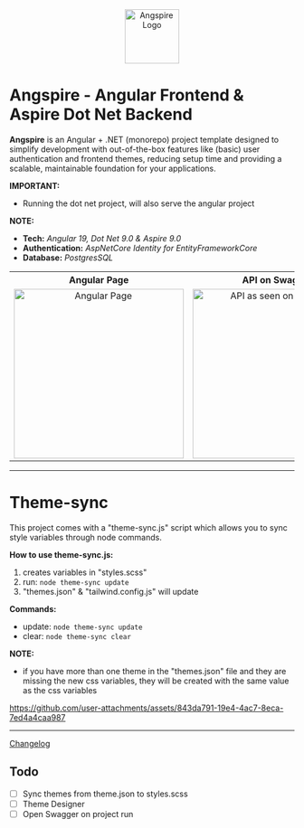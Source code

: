 <div align="center">
  <img src="https://github.com/user-attachments/assets/7845aef3-3c6d-4f82-adc9-c5b14bc2a096" alt="Angspire Logo" width="96">
</div>

# Angspire - Angular Frontend & Aspire Dot Net Backend
**Angspire** is an Angular + .NET (monorepo) project template designed to simplify development with out-of-the-box features like (basic) user authentication and frontend themes, reducing setup time and providing a scalable, maintainable foundation for your applications.

**IMPORTANT:**
- Running the dot net project, will also serve the angular project

**NOTE:**
- **Tech:** _Angular 19, Dot Net 9.0 & Aspire 9.0_
- **Authentication:** _AspNetCore Identity for EntityFrameworkCore_
- **Database:** _PostgresSQL_


<table align="center">
  <tr>
    <th>Angular Page</th>
    <th>API on Swagger</th>
    <th>Aspire Dashboard</th>
  </tr>
  <tr>
    <td align="center">
      <img src="https://github.com/user-attachments/assets/95f863b6-0c7d-42f3-81c9-471d626a3df7" alt="Angular Page" width="300">
    </td>
    <td align="center">
      <img src="https://github.com/user-attachments/assets/a4e93984-b774-4cae-b8fd-f84f728e3d24" alt="API as seen on Swagger" width="300">
    </td>
    <td align="center">
      <img src="https://github.com/user-attachments/assets/180e2000-c313-4daf-977b-9aa86648c872" alt="Aspire Dashboard" width="300">
    </td>
  </tr>
</table>

---

# Theme-sync
This project comes with a "theme-sync.js" script which allows you to sync style variables through node commands.

**How to use theme-sync.js:**
1. creates variables in "styles.scss"
2. run: `node theme-sync update`
3. "themes.json" & "tailwind.config.js" will update

**Commands:**
- update: `node theme-sync update`
- clear: `node theme-sync clear`

**NOTE:**
- if you have more than one theme in the "themes.json" file and they are missing the new css variables, they will be created with the same value as the css variables

https://github.com/user-attachments/assets/843da791-19e4-4ac7-8eca-7ed4a4caa987

---

[Changelog](https://github.com/tbarracha/Angspire/blob/main/CHANGELOG.md)

## Todo
- [ ] Sync themes from theme.json to styles.scss
- [ ] Theme Designer
- [ ] Open Swagger on project run
